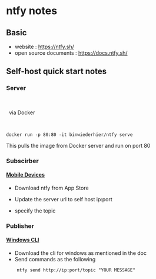 # ntfy notes

## Basic

 - website : https://ntfy.sh/
 - open source documents : https://docs.ntfy.sh/


## Self-host quick start notes  
   

### Server  
  
<br>  

&nbsp; via Docker  

<Br>


``` 
docker run -p 80:80 -it binwiederhier/ntfy serve
```

This pulls the image from Docker server and run on port 80


### Subscirber

#### <u>Mobile Devices</u>

- Download ntfy from App Store

- Update the server url to self host ip:port  
- specify the topic


### Publisher

#### <u>Windows CLI</u>

- Download the cli for windows as mentioned in the doc
- Send commands as the following

```
    ntfy send http://ip:port/topic "YOUR MESSAGE"
```    


